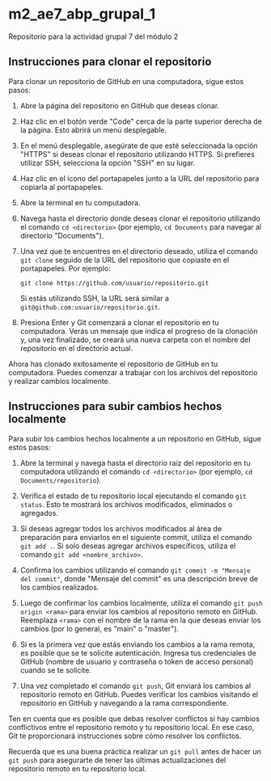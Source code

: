 # m2_ae7_abp_grupal_1
Repositorio para la actividad grupal 7 del módulo 2

## Instrucciones para clonar el repositorio

Para clonar un repositorio de GitHub en una computadora, sigue estos pasos:

1. Abre la página del repositorio en GitHub que deseas clonar.

2. Haz clic en el botón verde "Code" cerca de la parte superior derecha de la página. Esto abrirá un menú desplegable.

3. En el menú desplegable, asegúrate de que esté seleccionada la opción "HTTPS" si deseas clonar el repositorio utilizando HTTPS. Si prefieres utilizar SSH, selecciona la opción "SSH" en su lugar.

4. Haz clic en el ícono del portapapeles junto a la URL del repositorio para copiarla al portapapeles.

5. Abre la terminal en tu computadora.

6. Navega hasta el directorio donde deseas clonar el repositorio utilizando el comando `cd <directorio>` (por ejemplo, `cd Documents` para navegar al directorio "Documents").

7. Una vez que te encuentres en el directorio deseado, utiliza el comando `git clone` seguido de la URL del repositorio que copiaste en el portapapeles. Por ejemplo:

   ```
   git clone https://github.com/usuario/repositorio.git
   ```

   Si estás utilizando SSH, la URL será similar a `git@github.com:usuario/repositorio.git`.

8. Presiona Enter y Git comenzará a clonar el repositorio en tu computadora. Verás un mensaje que indica el progreso de la clonación y, una vez finalizado, se creará una nueva carpeta con el nombre del repositorio en el directorio actual.

Ahora has clonado exitosamente el repositorio de GitHub en tu computadora. Puedes comenzar a trabajar con los archivos del repositorio y realizar cambios localmente.

## Instrucciones para subir cambios hechos localmente

Para subir los cambios hechos localmente a un repositorio en GitHub, sigue estos pasos:

1. Abre la terminal y navega hasta el directorio raíz del repositorio en tu computadora utilizando el comando `cd <directorio>` (por ejemplo, `cd Documents/repositorio`).

2. Verifica el estado de tu repositorio local ejecutando el comando `git status`. Esto te mostrará los archivos modificados, eliminados o agregados.

3. Si deseas agregar todos los archivos modificados al área de preparación para enviarlos en el siguiente commit, utiliza el comando `git add .`. Si solo deseas agregar archivos específicos, utiliza el comando `git add <nombre_archivo>`.

4. Confirma los cambios utilizando el comando `git commit -m "Mensaje del commit"`, donde "Mensaje del commit" es una descripción breve de los cambios realizados.

5. Luego de confirmar los cambios localmente, utiliza el comando `git push origin <rama>` para enviar los cambios al repositorio remoto en GitHub. Reemplaza `<rama>` con el nombre de la rama en la que deseas enviar los cambios (por lo general, es "main" o "master").

6. Si es la primera vez que estás enviando los cambios a la rama remota, es posible que se te solicite autenticación. Ingresa tus credenciales de GitHub (nombre de usuario y contraseña o token de acceso personal) cuando se te solicite.

7. Una vez completado el comando `git push`, Git enviará los cambios al repositorio remoto en GitHub. Puedes verificar los cambios visitando el repositorio en GitHub y navegando a la rama correspondiente.

Ten en cuenta que es posible que debas resolver conflictos si hay cambios conflictivos entre el repositorio remoto y tu repositorio local. En ese caso, Git te proporcionará instrucciones sobre cómo resolver los conflictos.

Recuerda que es una buena práctica realizar un `git pull` antes de hacer un `git push` para asegurarte de tener las últimas actualizaciones del repositorio remoto en tu repositorio local.
